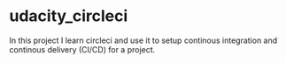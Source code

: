 # udacity_circleci

In this project I learn circleci and use it to setup continous integration and continous delivery (CI/CD) for a project.
